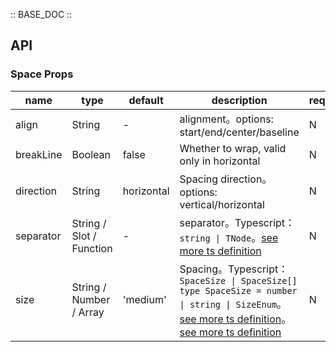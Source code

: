 :: BASE_DOC ::

## API
### Space Props

name | type | default | description | required
-- | -- | -- | -- | --
align | String | - | alignment。options: start/end/center/baseline | N
breakLine | Boolean | false | Whether to wrap, valid only in horizontal | N
direction | String | horizontal | Spacing direction。options: vertical/horizontal | N
separator | String / Slot / Function | - | separator。Typescript：`string \| TNode`。[see more ts definition](https://github.com/Tencent/tdesign-vue-next/blob/develop/packages/components/common.ts) | N
size | String / Number / Array | 'medium' | Spacing。Typescript：`SpaceSize \| SpaceSize[]` `type SpaceSize = number \| string \| SizeEnum`。[see more ts definition](https://github.com/Tencent/tdesign-vue-next/blob/develop/packages/components/common.ts)。[see more ts definition](https://github.com/Tencent/tdesign-vue-next/blob/develop/packages/components/space/type.ts) | N
